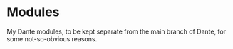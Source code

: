 Modules
=======

My Dante modules, to be kept separate from the main branch of Dante, for some not-so-obvious reasons. 
